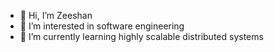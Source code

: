 - 👋 Hi, I’m Zeeshan
- 👀 I’m interested in software engineering
- 🌱 I’m currently learning highly scalable distributed systems
